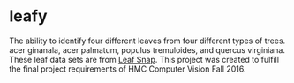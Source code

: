 # leafy
The ability to identify four different leaves from four different types of trees.
acer ginanala, acer palmatum, populus tremuloides, and quercus virginiana.
These leaf data sets are from [Leaf Snap](http://leafsnap.com/).
This project was created to fulfill the final project requirements of HMC Computer Vision Fall 2016.
